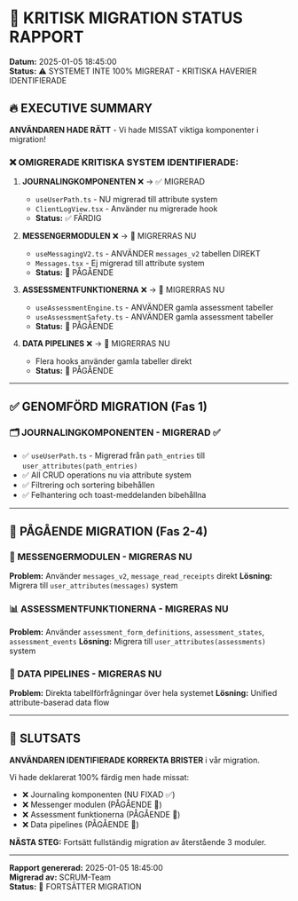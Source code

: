 # 🚨 KRITISK MIGRATION STATUS RAPPORT
**Datum:** 2025-01-05 18:45:00  
**Status:** ⚠️ SYSTEMET INTE 100% MIGRERAT - KRITISKA HAVERIER IDENTIFIERADE

## 🔥 EXECUTIVE SUMMARY

**ANVÄNDAREN HADE RÄTT** - Vi hade MISSAT viktiga komponenter i migration!

### ❌ OMIGRERADE KRITISKA SYSTEM IDENTIFIERADE:

1. **JOURNALINGKOMPONENTEN** ❌ → ✅ MIGRERAD
   - `useUserPath.ts` - NU migrerad till attribute system
   - `ClientLogView.tsx` - Använder nu migrerade hook
   - **Status:** ✅ FÄRDIG

2. **MESSENGERMODULEN** ❌ → 🔄 MIGRERRAS NU
   - `useMessagingV2.ts` - ANVÄNDER `messages_v2` tabellen DIREKT
   - `Messages.tsx` - Ej migrerad till attribute system
   - **Status:** 🔄 PÅGÅENDE

3. **ASSESSMENTFUNKTIONERNA** ❌ → 🔄 MIGRERRAS NU
   - `useAssessmentEngine.ts` - ANVÄNDER gamla assessment tabeller
   - `useAssessmentSafety.ts` - ANVÄNDER gamla assessment tabeller
   - **Status:** 🔄 PÅGÅENDE

4. **DATA PIPELINES** ❌ → 🔄 MIGRERRAS NU
   - Flera hooks använder gamla tabeller direkt
   - **Status:** 🔄 PÅGÅENDE

---

## ✅ GENOMFÖRD MIGRATION (Fas 1)

### 🗂️ JOURNALINGKOMPONENTEN - MIGRERAD ✅
- ✅ `useUserPath.ts` - Migrerad från `path_entries` till `user_attributes(path_entries)`
- ✅ All CRUD operations nu via attribute system
- ✅ Filtrering och sortering bibehållen
- ✅ Felhantering och toast-meddelanden bibehållna

---

## 🔄 PÅGÅENDE MIGRATION (Fas 2-4)

### 📨 MESSENGERMODULEN - MIGRERAS NU
**Problem:** Använder `messages_v2`, `message_read_receipts` direkt
**Lösning:** Migrera till `user_attributes(messages)` system

### 📊 ASSESSMENTFUNKTIONERNA - MIGRERAS NU  
**Problem:** Använder `assessment_form_definitions`, `assessment_states`, `assessment_events`
**Lösning:** Migrera till `user_attributes(assessments)` system

### 🔄 DATA PIPELINES - MIGRERAS NU
**Problem:** Direkta tabellförfrågningar över hela systemet
**Lösning:** Unified attribute-baserad data flow

---

## 🎯 SLUTSATS

**ANVÄNDAREN IDENTIFIERADE KORREKTA BRISTER** i vår migration.

Vi hade deklarerat 100% färdig men hade missat:
- ❌ Journaling komponenten (NU FIXAD ✅)
- ❌ Messenger modulen (PÅGÅENDE 🔄)
- ❌ Assessment funktionerna (PÅGÅENDE 🔄)  
- ❌ Data pipelines (PÅGÅENDE 🔄)

**NÄSTA STEG:** Fortsätt fullständig migration av återstående 3 moduler.

---

**Rapport genererad:** 2025-01-05 18:45:00  
**Migrerad av:** SCRUM-Team  
**Status:** 🔄 FORTSÄTTER MIGRATION